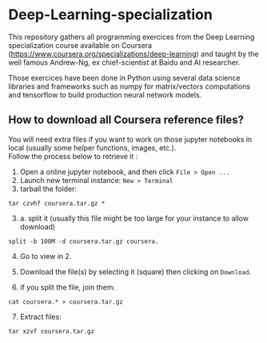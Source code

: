 # Deep-Learning-specialization

This repository gathers all programming exercices from the Deep Learning specialization course available on Coursera (https://www.coursera.org/specializations/deep-learning) and taught by the well famous Andrew-Ng, ex chief-scientist at Baidu and AI researcher.  
  
Those exercices have been done in Python using several data science libraries and frameworks such as numpy for matrix/vectors computations and tensorflow to build production neural network models.  

## How to download all Coursera reference files?

You will need extra files if you want to work on those jupyter notebooks in local (usually some helper functions, images, etc.).  
Follow the process below to retrieve it : 

1. Open a online jupyter notebook, and then click `File > Open ...`
2. Launch new terminal instance: `New > Terminal`
3. tarball the folder:
```shell
tar czvhf coursera.tar.gz *
```
3. a. split it (usually this file might be too large for your instance to allow download)
```shell
split -b 100M -d coursera.tar.gz coursera.
```
4. Go to view in 2.
5. Download the file(s) by selecting it (square) then clicking on `Download`.

6. if you split the file, join them:
```shell
cat coursera.* > coursera.tar.gz
```
7. Extract files:
```shell
tar xzvf coursera.tar.gz
```
